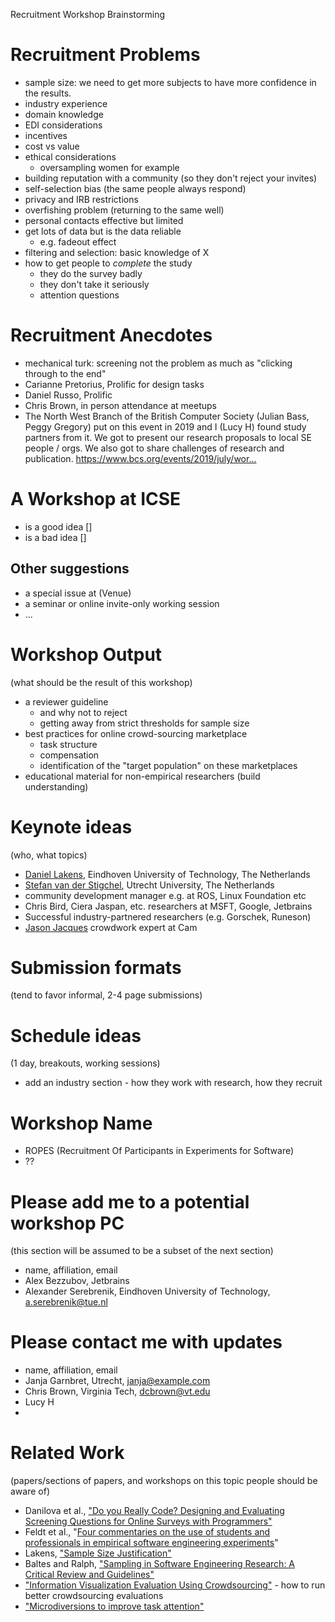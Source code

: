 Recruitment Workshop Brainstorming

# Recruitment Problems 
- sample size: we need to get more subjects to have more confidence in the results.
- industry experience
- domain knowledge
- EDI considerations
- incentives
- cost vs value
- ethical considerations
    - oversampling women for example
- building reputation with a community (so they don't reject your invites)
- self-selection bias (the same people always respond)
- privacy and IRB restrictions
- overfishing problem (returning to the same well)
- personal contacts effective but limited
- get lots of data but is the data reliable
    - e.g. fadeout effect
- filtering and selection: basic knowledge of X 
- how to get people to *complete* the study
    - they do the survey badly
    - they don't take it seriously
    - attention questions

# Recruitment Anecdotes
* mechanical turk: screening not the problem as much as "clicking through to the end"
* Carianne Pretorius, Prolific for design tasks
* Daniel Russo, Prolific
* Chris Brown, in person attendance at meetups
*  The North West Branch of the British Computer Society (Julian Bass, Peggy Gregory) put on this event in 2019 and I (Lucy H) found study partners from it. We got to present our research proposals to local SE people / orgs. We also got to share challenges of research and publication. https://www.bcs.org/events/2019/july/wor…


# A Workshop at ICSE
* is a good idea []
* is a bad idea []

## Other suggestions
* a special issue at (Venue)
* a seminar or online invite-only working session
* ...


# Workshop Output
(what should be the result of this workshop)
* a reviewer guideline
    * and why not to reject
    * getting away from strict thresholds for sample size
* best practices for online crowd-sourcing marketplace
    * task structure
    * compensation
    * identification of the "target population" on these marketplaces
* educational material for non-empirical researchers (build understanding)

# Keynote ideas
(who, what topics)
* [Daniel Lakens]("http://daniellakens.blogspot.com/"), Eindhoven University of Technology, The Netherlands
* [Stefan van der Stigchel]("https://www.stefanvanderstigchel.nl/"), Utrecht University, The Netherlands
* community development manager e.g. at ROS, Linux Foundation etc
* Chris Bird, Ciera Jaspan, etc. researchers at MSFT, Google, Jetbrains
* Successful industry-partnered researchers (e.g. Gorschek, Runeson)
* [Jason Jacques](https://jsonj.co.uk/science) crowdwork expert at Cam

# Submission formats
(tend to favor informal, 2-4 page submissions)

# Schedule ideas
(1 day, breakouts, working sessions)
* add an industry section - how they work with research, how they recruit



# Workshop Name
* ROPES (Recruitment Of Participants in Experiments for Software)
* ?? 

# Please add me to a potential workshop PC
(this section will be assumed to be a subset of the next section)
* name, affiliation, email
* Alex Bezzubov, Jetbrains
* Alexander Serebrenik, Eindhoven University of Technology, a.serebrenik@tue.nl


# Please contact me with updates
* name, affiliation, email
* Janja Garnbret, Utrecht, janja@example.com
* Chris Brown, Virginia Tech, dcbrown@vt.edu
* Lucy H
* 

# Related Work
(papers/sections of papers, and workshops on this topic people should be aware of)
* Danilova et al., ["Do you Really Code? Designing and Evaluating Screening Questions for Online Surveys with Programmers"](https://doi.org/10.1109/ICSE43902.2021.00057)
* Feldt et al., "[Four commentaries on the use of students and professionals in empirical software engineering experiments](https://doi.org/10.1007/s10664-018-9655-0)"
* Lakens, ["Sample Size Justification"](https://psyarxiv.com/9d3yf/)
* Baltes and Ralph, ["Sampling in Software Engineering Research: A Critical Review and Guidelines"](https://arxiv.org/abs/2002.07764)
* ["Information Visualization Evaluation Using Crowdsourcing"](https://www.microsoft.com/en-us/research/uploads/prod/2018/05/InfoVis-Crowdsourcing-CGF2018.pdf) - how to run better crowdsourcing evaluations
* ["Microdiversions to improve task attention"](https://dl.acm.org/doi/abs/10.1145/2675133.2675260)
